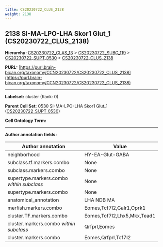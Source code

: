 ```yaml
---
title: CS20230722_CLUS_2138
weight: 2138
---
```

## 2138 SI-MA-LPO-LHA Skor1 Glut_1 (CS20230722_CLUS_2138)
<b>Hierarchy: </b>
[CS20230722_CLAS_13](../CS20230722_CLAS_13) >
[CS20230722_SUBC_119](../CS20230722_SUBC_119) >
[CS20230722_SUPT_0530](../CS20230722_SUPT_0530) >
[CS20230722_CLUS_2138](../CS20230722_CLUS_2138)

**PURL:** [https://purl.brain-bican.org/taxonomy/CCN20230722/CS20230722_CLUS_2138](https://purl.brain-bican.org/taxonomy/CCN20230722/CS20230722_CLUS_2138)

---


**Labelset:** cluster (Rank: 0)

**Parent Cell Set:** 0530 SI-MA-LPO-LHA Skor1 Glut_1 ([CS20230722_SUPT_0530](../CS20230722_SUPT_0530))



**Cell Ontology Term:** 

[MARKER GENES.]: #


---

[TRANSFERRED ANNOTATIONS.]: #


[AUTHOR ANNOTATION FIELDS.]: #


**Author annotation fields:**

| Author annotation | Value |
|-------------------|-------|
|neighborhood|HY-EA-Glut-GABA|
|subclass.tf.markers.combo|None|
|subclass.markers.combo|None|
|supertype.markers.combo _within subclass_|None|
|supertype.markers.combo|None|
|anatomical_annotation|LHA NDB MA|
|merfish.markers.combo|Eomes,Tcf7l2,Galr1,Oprk1|
|cluster.TF.markers.combo|Eomes,Tcf7l2,Lhx5,Mkx,Tead1|
|cluster.markers.combo _within subclass_|Qrfprl,Eomes|
|cluster.markers.combo|Eomes,Qrfprl,Tcf7l2|
